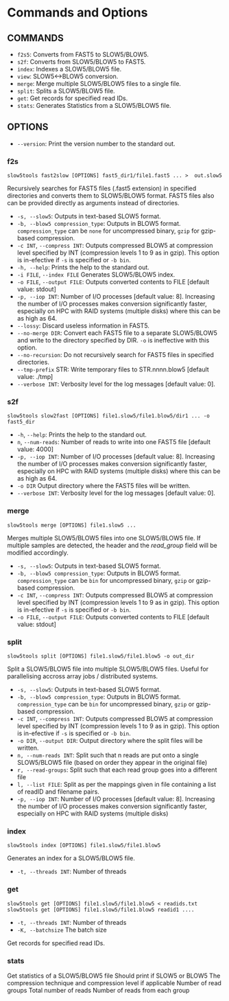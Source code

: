 # Commands and Options

## COMMANDS

* `f2s5`:
         Converts from FAST5 to SLOW5/BLOW5.
* `s2f`:
         Converts from SLOW5/BLOW5 to FAST5.
* `index`:
         Indexes a SLOW5/BLOW5 file.
* `view`:
         SLOW5<->BLOW5 conversion.
* `merge`:
         Merge multiple SLOW5/BLOW5 files to a single file.
* `split`:
         Splits a SLOW5/BLOW5 file.
* `get`:
         Get records for specified read IDs.
* `stats`:
         Generates Statistics from a SLOW5/BLOW5 file.

## OPTIONS

*  `--version`:
    Print the version number to the standard out.


### f2s

`slow5tools fast2slow [OPTIONS] fast5_dir1/file1.fast5 ... >  out.slow5`

Recursively searches for FAST5 files (.fast5 extension) in specified directories and converts them to SLOW5/BLOW5 format. FAST5 files also can be provided directly as arguments instead of directories.

*  `-s, --slow5`:
   Outputs in text-based SLOW5 format.
*  `-b, --blow5 compression_type`:
   Outputs in BLOW5 format. `compression_type` can be `none` for uncompressed binary, `gzip` for gzip-based compression.
*  `-c INT`, `--compress INT`:
   Outputs compressed BLOW5 at compression level specified by INT (compression levels 1 to 9 as in gzip). This option is in-efective if `-s` is specified or `-b bin`.
*  `-h, --help`:
   Prints the help to the standard out.
*  `-i FILE`, `--index FILE`
   Generates SLOW5/BLOW5 index.
*  `-o FILE`, `--output FILE`:
   Outputs converted contents to FILE [default value: stdout]
*  `-p, --iop INT`:
    Number of I/O processes [default value: 8]. Increasing the number of I/O processes makes conversion significantly faster, especially on HPC with RAID systems (multiple disks) where this can be as high as 64.
*   `--lossy`:
    Discard useless information in FAST5.
*  `--no-merge DIR`:
    Convert each FAST5 file to a separate SLOW5/BLOW5 and write to the directory specified by DIR. `-o` is ineffective with this option.
*  `--no-recursion`:
    Do not recursively search for FAST5 files in specified directories.
*  `--tmp-prefix` STR:
    Write temporary files to STR.nnnn.blow5 [default value: ./tmp]
*  `--verbose INT`:
    Verbosity level for the log messages [default value: 0].



### s2f

`slow5tools slow2fast [OPTIONS] file1.slow5/file1.blow5/dir1 ... -o fast5_dir`

*  `-h`, `--help`:
   Prints the help to the standard out.
*  `n`, `--num-reads`:
   Number of reads to write into one FAST5 file [default value: 4000]
*  `-p, --iop INT`:
   Number of I/O processes [default value: 8]. Increasing the number of I/O processes makes conversion significantly faster, especially on HPC with RAID systems (multiple disks) where this can be as high as 64.
*   `-o DIR`
   Output directory where the FAST5 files will be written.
*  `--verbose INT`:
    Verbosity level for the log messages [default value: 0].


### merge

`slow5tools merge [OPTIONS] file1.slow5 ...`

Merges multiple SLOW5/BLOW5 files into one SLOW5/BLOW5 file. If multiple samples are detected, the header and the *read_group* field will be modified accordingly.
*  `-s, --slow5`:
   Outputs in text-based SLOW5 format.
*  `-b, --blow5 compression_type`:
   Outputs in BLOW5 format. `compression_type` can be `bin` for uncompressed binary, `gzip` or gzip-based compression.
*  `-c INT`, `--compress INT`:
   Outputs compressed BLOW5 at compression level specified by INT (compression levels 1 to 9 as in gzip). This option is in-efective if `-s` is specified or `-b bin`.
*  `-o FILE`, `--output FILE`:
   Outputs converted contents to FILE [default value: stdout]

### split

`slow5tools split [OPTIONS] file1.slow5/file1.blow5 -o out_dir`

Split a SLOW5/BLOW5 file into multiple SLOW5/BLOW5 files. Useful for parallelising accross array jobs / distributed systems.

*  `-s, --slow5`:
   Outputs in text-based SLOW5 format.
*  `-b, --blow5 compression_type`:
   Outputs in BLOW5 format. `compression_type` can be `bin` for uncompressed binary, `gzip` or gzip-based compression.
*  `-c INT`, `--compress INT`:
   Outputs compressed BLOW5 at compression level specified by INT (compression levels 1 to 9 as in gzip). This option is in-efective if `-s` is specified or `-b bin`.
*  `-o DIR`, `--output DIR`:
   Output directory where the split files will be written.
*  `n, --num-reads INT`:
   Split such that n reads are put onto a single SLOW5/BLOW5 file (based on order they appear in the original file)
*  `r, --read-groups`:
   Split such that each read group goes into a different file
*  `l, --list FILE`:
   Split as per the mappings given in file containing a list of readID and filename pairs.
*  `-p, --iop INT`:
   Number of I/O processes [default value: 8]. Increasing the number of I/O processes makes conversion significantly faster, especially on HPC with RAID systems (multiple disks)



### index

`slow5tools index [OPTIONS] file1.slow5/file1.blow5`

Generates an index for a SLOW5/BLOW5 file.
* `-t, --threads INT`:
   Number of threads

### get

`slow5tools get [OPTIONS] file1.slow5/file1.blow5 < readids.txt`
`slow5tools get [OPTIONS] file1.slow5/file1.blow5 readid1 ....`

* `-t, --threads INT`:
   Number of threads
* `-K, --batchsize`
   The batch size

Get records for specified read IDs.


### stats

Get statistics of a SLOW5/BLOW5 file
Should print if SLOW5 or BLOW5
The compression technique and compression level if applicable
Number of read groups
Total number of reads
Number of reads from each group
